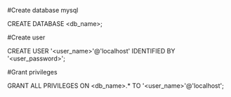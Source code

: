 #Create database mysql

CREATE DATABASE <db_name>;

#Create user

CREATE USER '<user_name>'@'localhost' IDENTIFIED BY '<user_password>';

#Grant privileges

GRANT ALL PRIVILEGES ON <db_name>.* TO '<user_name>'@'localhost';

